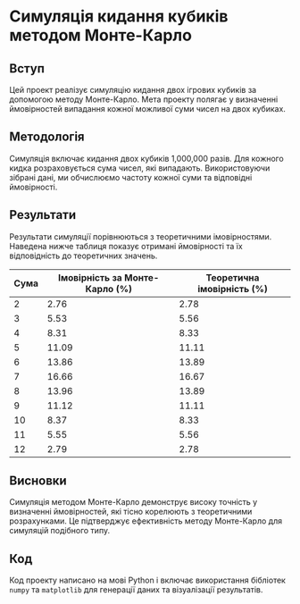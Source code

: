 # Симуляція кидання кубиків методом Монте-Карло

## Вступ
Цей проект реалізує симуляцію кидання двох ігрових кубиків за допомогою методу Монте-Карло. Мета проекту полягає у визначенні ймовірностей випадання кожної можливої суми чисел на двох кубиках.

## Методологія
Симуляція включає кидання двох кубиків 1,000,000 разів. Для кожного кидка розраховується сума чисел, які випадають. Використовуючи зібрані дані, ми обчислюємо частоту кожної суми та відповідні ймовірності.

## Результати
Результати симуляції порівнюються з теоретичними імовірностями. Наведена нижче таблиця показує отримані ймовірності та їх відповідність до теоретичних значень.

| Сума | Імовірність за Монте-Карло (%) | Теоретична імовірність (%) |
|------|-------------------------------|----------------------------|
| 2    | 2.76                          | 2.78                       |
| 3    | 5.53                          | 5.56                       |
| 4    | 8.31                          | 8.33                       |
| 5    | 11.09                         | 11.11                      |
| 6    | 13.86                         | 13.89                      |
| 7    | 16.66                         | 16.67                      |
| 8    | 13.96                         | 13.89                      |
| 9    | 11.12                         | 11.11                      |
| 10   | 8.37                          | 8.33                       |
| 11   | 5.55                          | 5.56                       |
| 12   | 2.79                          | 2.78                       |

## Висновки
Симуляція методом Монте-Карло демонструє високу точність у визначенні ймовірностей, які тісно корелюють з теоретичними розрахунками. Це підтверджує ефективність методу Монте-Карло для симуляцій подібного типу.

## Код
Код проекту написано на мові Python і включає використання бібліотек `numpy` та `matplotlib` для генерації даних та візуалізації результатів.
